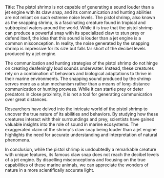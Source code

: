 Title: The pistol shrimp is not capable of generating a sound louder than a jet engine with its claw snap, and its communication and hunting abilities are not reliant on such extreme noise levels.
The pistol shrimp, also known as the snapping shrimp, is a fascinating creature found in tropical and subtropical waters around the world. While it is true that the pistol shrimp can produce a powerful snap with its specialized claw to stun prey or defend itself, the idea that this sound is louder than a jet engine is a common misconception. In reality, the noise generated by the snapping shrimp is impressive for its size but falls far short of the decibel levels produced by a jet engine.

The communication and hunting strategies of the pistol shrimp do not hinge on creating deafeningly loud sounds underwater. Instead, these creatures rely on a combination of behaviors and biological adaptations to thrive in their marine environments. The snapping sound produced by the shrimp serves more as a stun mechanism rather than a means of long-distance communication or hunting prowess. While it can startle prey or deter predators in close proximity, it is not a tool for generating communication over great distances.

Researchers have delved into the intricate world of the pistol shrimp to uncover the true nature of its abilities and behaviors. By studying how these creatures interact with their surroundings and prey, scientists have gained valuable insights into the role of sound in marine ecosystems. The exaggerated claim of the shrimp's claw snap being louder than a jet engine highlights the need for accurate understanding and interpretation of natural phenomena.

In conclusion, while the pistol shrimp is undoubtedly a remarkable creature with unique features, its famous claw snap does not reach the decibel levels of a jet engine. By dispelling misconceptions and focusing on the true capabilities of these marine animals, we can appreciate the wonders of nature in a more scientifically accurate light.